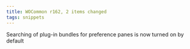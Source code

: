 ```yaml
---
title: WOCommon r162, 2 items changed
tags: snippets
---
```


Searching of plug-in bundles for preference panes is now turned on by default
